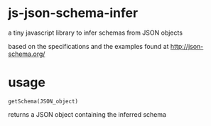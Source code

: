 # js-json-schema-infer
a tiny javascript library to infer schemas from JSON objects

based on the specifications and the examples found at
http://json-schema.org/

usage
===
`getSchema(JSON_object)`

returns a JSON object containing the inferred schema